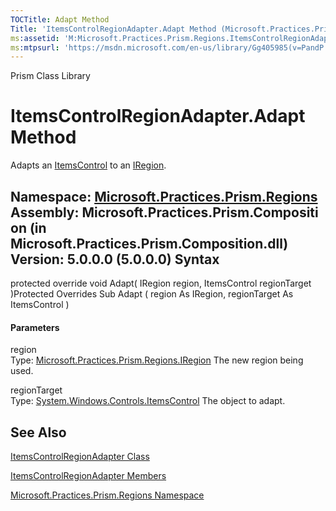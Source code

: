 ```yaml
---
TOCTitle: Adapt Method
Title: 'ItemsControlRegionAdapter.Adapt Method (Microsoft.Practices.Prism.Regions)'
ms:assetid: 'M:Microsoft.Practices.Prism.Regions.ItemsControlRegionAdapter.Adapt(Microsoft.Practices.Prism.Regions.IRegion,System.Windows.Controls.ItemsControl)'
ms:mtpsurl: 'https://msdn.microsoft.com/en-us/library/Gg405985(v=PandP.50)'
---
```


Prism Class Library

ItemsControlRegionAdapter.Adapt Method
==========================================

Adapts an [ItemsControl](http://msdn2.microsoft.com/en-us/library/ms611045) to an [IRegion](https://msdn.microsoft.com/t:microsoft.practices.prism.regions.iregion).

**Namespace:** [Microsoft.Practices.Prism.Regions](https://msdn.microsoft.com/n:microsoft.practices.prism.regions)
**Assembly:** Microsoft.Practices.Prism.Composition (in Microsoft.Practices.Prism.Composition.dll) Version: 5.0.0.0 (5.0.0.0)
Syntax
------

<span id="syntaxToggle"></span>protected override void Adapt( IRegion region, ItemsControl regionTarget )Protected Overrides Sub Adapt ( region As IRegion, regionTarget As ItemsControl )
#### Parameters

region  
Type: [Microsoft.Practices.Prism.Regions.IRegion](https://msdn.microsoft.com/t:microsoft.practices.prism.regions.iregion)
The new region being used.

regionTarget  
Type: [System.Windows.Controls.ItemsControl](http://msdn2.microsoft.com/en-us/library/ms611045)
The object to adapt.

See Also
--------


[ItemsControlRegionAdapter Class](https://msdn.microsoft.com/t:microsoft.practices.prism.regions.itemscontrolregionadapter)

[ItemsControlRegionAdapter Members](https://msdn.microsoft.com/allmembers.t:microsoft.practices.prism.regions.itemscontrolregionadapter)

[Microsoft.Practices.Prism.Regions Namespace](https://msdn.microsoft.com/n:microsoft.practices.prism.regions)
